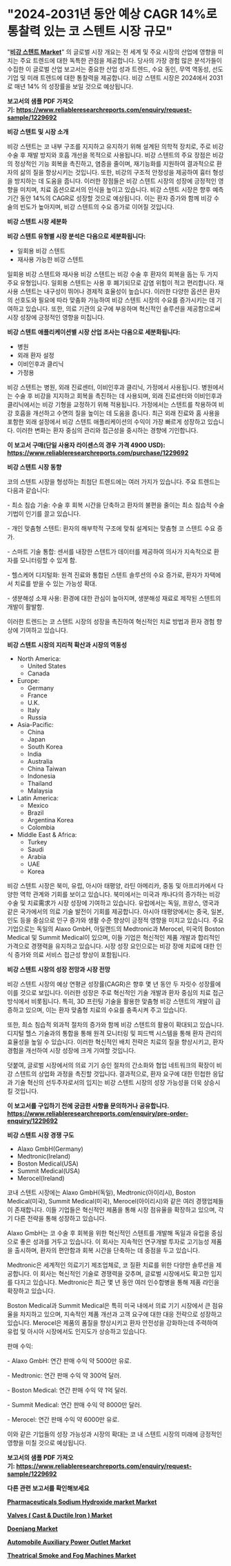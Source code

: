 <p><h1>"2024-2031년 동안 예상 CAGR 14%로 통찰력 있는 코 스텐트 시장 규모"</h1></p><p>"<strong><a href="https://www.reliableresearchreports.com/nasal-stent-r1229692?utm_campaign=106&utm_medium=7&utm_source=Github&utm_content=ia&utm_term=29122024&utm_id=nasal-stent">비강 스텐트 Market</a></strong>" 의 글로벌 시장 개요는 전 세계 및 주요 시장의 산업에 영향을 미치는 주요 트렌드에 대한 독특한 관점을 제공합니다. 당사의 가장 경험 많은 분석가들이 수집한 이 글로벌 산업 보고서는 중요한 산업 성과 트렌드, 수요 동인, 무역 역동성, 선도 기업 및 미래 트렌드에 대한 통찰력을 제공합니다. 비강 스텐트 시장은 2024에서 2031로 매년 14% 의 성장률을 보일 것으로 예상됩니다.&nbsp;</p>
<p><strong>보고서의 샘플 PDF 가져오기:&nbsp;<a href="https://www.reliableresearchreports.com/enquiry/request-sample/1229692?utm_campaign=106&utm_medium=7&utm_source=Github&utm_content=ia&utm_term=29122024&utm_id=nasal-stent">https://www.reliableresearchreports.com/enquiry/request-sample/1229692</a></strong></p>
<p><strong>비강 스텐트 및 시장 소개</strong></p>
<p><p>비강 스텐트는 코 내부 구조를 지지하고 유지하기 위해 설계된 의학적 장치로, 주로 비강 수술 후 재발 방지와 호흡 개선을 목적으로 사용됩니다. 비강 스텐트의 주요 장점은 비강의 정상적인 기능 회복을 촉진하고, 염증을 줄이며, 재기능화를 지원하여 결과적으로 환자의 삶의 질을 향상시키는 것입니다. 또한, 비강의 구조적 안정성을 제공하여 흉터 형성을 방지하는 데 도움을 줍니다. 이러한 장점들은 비강 스텐트 시장의 성장에 긍정적인 영향을 미치며, 치료 옵션으로서의 인식을 높이고 있습니다. 비강 스텐트 시장은 향후 예측 기간 동안 14%의 CAGR로 성장할 것으로 예상됩니다. 이는 환자 증가와 함께 비강 수술의 빈도가 높아지며, 비강 스텐트의 수요 증가로 이어질 것입니다.</p></p>
<p><strong>비강 스텐트 시장 세분화</strong></p>
<p><strong>비강 스텐트 유형별 시장 분석은 다음으로 세분화됩니다:</strong></p>
<p><ul><li>일회용 비강 스텐트</li><li>재사용 가능한 비강 스텐트</li></ul></p>
<p><p>일회용 비강 스텐트와 재사용 비강 스텐트는 비강 수술 후 환자의 회복을 돕는 두 가지 주요 유형입니다. 일회용 스텐트는 사용 후 폐기되므로 감염 위험이 적고 편리합니다. 재사용 스텐트는 내구성이 뛰어나 경제적 효율성이 높습니다. 이러한 다양한 옵션은 환자의 선호도와 필요에 따라 맞춤화 가능하여 비강 스텐트 시장의 수요를 증가시키는 데 기여하고 있습니다. 또한, 의료 기관의 요구에 부응하며 혁신적인 솔루션을 제공함으로써 시장 성장에 긍정적인 영향을 미칩니다.</p></p>
<p><strong>비강 스텐트 애플리케이션별 시장 산업 조사는 다음으로 세분화됩니다:</strong></p>
<p><ul><li>병원</li><li>외래 환자 설정</li><li>이비인후과 클리닉</li><li>가정용</li></ul></p>
<p><p>비강 스텐트는 병원, 외래 진료센터, 이비인후과 클리닉, 가정에서 사용됩니다. 병원에서는 수술 후 비강을 지지하고 회복을 촉진하는 데 사용되며, 외래 진료센터와 이비인후과 클리닉에서는 비강 기형을 교정하기 위해 적용됩니다. 가정에서는 스텐트를 착용하여 비강 호흡을 개선하고 수면의 질을 높이는 데 도움을 줍니다. 최근 외래 진료와 홈 사용을 포함한 외래 설정에서 비강 스텐트 애플리케이션의 수익이 가장 빠르게 성장하고 있습니다. 이러한 변화는 환자 중심의 관리와 접근성을 중시하는 경향에 기인합니다.</p></p>
<p><strong>이 보고서 구매(단일 사용자 라이센스의 경우 가격 4900 USD): <a href="https://www.reliableresearchreports.com/purchase/1229692?utm_campaign=106&utm_medium=7&utm_source=Github&utm_content=ia&utm_term=29122024&utm_id=nasal-stent">https://www.reliableresearchreports.com/purchase/1229692</a></strong></p>
<p><strong>비강 스텐트 시장 동향</strong></p>
<p><p>코의 스텐트 시장을 형성하는 최첨단 트렌드에는 여러 가지가 있습니다. 주요 트렌드는 다음과 같습니다:</p><p>- 최소 침습 기술: 수술 후 회복 시간을 단축하고 환자의 불편을 줄이는 최소 침습적 수술 기법이 인기를 끌고 있습니다.</p><p>- 개인 맞춤형 스텐트: 환자의 해부학적 구조에 맞춰 설계되는 맞춤형 코 스텐트 수요 증가.</p><p>- 스마트 기술 통합: 센서를 내장한 스텐트가 데이터를 제공하여 의사가 지속적으로 환자를 모니터링할 수 있게 함.</p><p>- 헬스케어 디지털화: 원격 진료와 통합된 스텐트 솔루션의 수요 증가로, 환자가 자택에서 치료를 받을 수 있는 가능성 확대.</p><p>- 생분해성 소재 사용: 환경에 대한 관심이 높아지며, 생분해성 재료로 제작된 스텐트의 개발이 활발함.</p><p>이러한 트렌드는 코 스텐트 시장의 성장을 촉진하여 혁신적인 치료 방법과 환자 경험 향상에 기여하고 있습니다.</p></p>
<p><strong>비강 스텐트 시장의 지리적 확산과 시장의 역동성</strong></p>
<p><ul>
    <li>
        North America:
        <ul>
            <li>United States</li>
            <li>Canada</li>
        </ul>
    </li>
    <li>
        Europe:
        <ul>
            <li>Germany</li>
            <li>France</li>
            <li>U.K.</li>
            <li>Italy</li>
            <li>Russia</li>
        </ul>
    </li>
    <li>
        Asia-Pacific:
        <ul>
            <li>China</li>
            <li>Japan</li>
            <li>South Korea</li>
            <li>India</li>
            <li>Australia</li>
            <li>China Taiwan</li>
            <li>Indonesia</li>
            <li>Thailand</li>
            <li>Malaysia</li>
        </ul>
    </li>
    <li>
        Latin America:
        <ul>
            <li>Mexico</li>
            <li>Brazil</li>
            <li>Argentina Korea</li>
            <li>Colombia</li>
        </ul>
    </li>
    <li>
        Middle East & Africa:
        <ul>
            <li>Turkey</li>
            <li>Saudi</li>
            <li>Arabia</li>
            <li>UAE</li>
            <li>Korea</li>
        </ul>
    </li>
    </ul></p>
<p><p>비강 스텐트 시장은 북미, 유럽, 아시아 태평양, 라틴 아메리카, 중동 및 아프리카에서 다양한 역학 관계와 기회를 보이고 있습니다. 북미에서는 미국과 캐나다의 증가하는 비강 수술 및 치료需求가 시장 성장에 기여하고 있습니다. 유럽에서는 독일, 프랑스, 영국과 같은 국가에서의 의료 기술 발전이 기회를 제공합니다. 아시아 태평양에서는 중국, 일본, 인도 등을 중심으로 인구 증가와 생활 수준 향상이 긍정적 영향을 미치고 있습니다. 주요 기업으로는 독일의 Alaxo GmbH, 아일랜드의 Medtronic과 Merocel, 미국의 Boston Medical 및 Summit Medical이 있으며, 이들 기업은 혁신적인 제품 개발과 합리적인 가격으로 경쟁력을 유지하고 있습니다. 시장 성장 요인으로는 비강 장애 치료에 대한 인식 증가와 의료 서비스 접근성 향상이 포함됩니다.</p></p>
<p><strong>비강 스텐트 시장의 성장 전망과 시장 전망</strong></p>
<p><p>비강 스텐트 시장의 예상 연평균 성장률(CAGR)은 향후 몇 년 동안 두 자릿수 성장률에 이를 것으로 보입니다. 이러한 성장은 주로 혁신적인 기술 개발과 환자 중심의 치료 접근 방식에서 비롯됩니다. 특히, 3D 프린팅 기술을 활용한 맞춤형 비강 스텐트의 개발이 급증하고 있으며, 이는 환자 맞춤형 치료의 수요를 충족시켜 주고 있습니다.</p><p>또한, 최소 침습적 외과적 절차의 증가와 함께 비강 스텐트의 활용이 확대되고 있습니다. 디지털 헬스 기술과의 통합을 통해 원격 모니터링 및 피드백 시스템을 통해 환자 관리의 효율성을 높일 수 있습니다. 이러한 혁신적인 배치 전략은 치료의 질을 향상시키고, 환자 경험을 개선하여 시장 성장에 크게 기여할 것입니다.</p><p>덧붙여, 글로벌 시장에서의 의료 기기 승인 절차의 간소화와 협업 네트워크의 확장이 비강 스텐트의 상업화 과정을 촉진할 것입니다. 결과적으로, 환자 요구에 대한 민첩한 응답과 기술 혁신의 선두주자로서의 입지는 비강 스텐트 시장의 성장 가능성을 더욱 상승시킬 것입니다.</p></p>
<p><strong>이 보고서를 구입하기 전에 궁금한 사항을 문의하거나 공유합니다. <a href="https://www.reliableresearchreports.com/enquiry/pre-order-enquiry/1229692?utm_campaign=106&utm_medium=7&utm_source=Github&utm_content=ia&utm_term=29122024&utm_id=nasal-stent">https://www.reliableresearchreports.com/enquiry/pre-order-enquiry/1229692</a></strong></p>
<p><strong>비강 스텐트 시장 경쟁 구도</strong></p>
<p><ul><li>Alaxo GmbH(Germany)</li><li>Medtronic(Ireland)</li><li>Boston Medical(USA)</li><li>Summit Medical(USA)</li><li>Merocel(Ireland)</li></ul></p>
<p><p>코내 스텐트 시장에는 Alaxo GmbH(독일), Medtronic(아이리시), Boston Medical(미국), Summit Medical(미국), Merocel(아이리시)와 같은 여러 경쟁업체들이 존재합니다. 이들 기업들은 혁신적인 제품을 통해 시장 점유율을 확장하고 있으며, 각기 다른 전략을 통해 성장하고 있습니다.</p><p>Alaxo GmbH는 코 수술 후 회복을 위한 혁신적인 스텐트를 개발해 독일과 유럽을 중심으로 좋은 성과를 거두고 있습니다. 이 회사는 지속적인 연구개발 투자로 고기능성 제품을 출시하며, 환자의 편안함과 회복 시간을 단축하는 데 중점을 두고 있습니다.</p><p>Medtronic은 세계적인 의료기기 제조업체로, 코 질환 치료를 위한 다양한 솔루션을 제공합니다. 이 회사는 혁신적인 기술로 경쟁력을 갖추며, 글로벌 시장에서도 확고한 입지를 다지고 있습니다. Medtronic은 최근 몇 년 동안 여러 인수합병을 통해 제품 라인을 확장하고 있습니다.</p><p>Boston Medical과 Summit Medical은 특히 미국 내에서 의료 기기 시장에서 큰 점유율을 차지하고 있으며, 지속적인 제품 개선과 고객 요구에 대한 대응 전략으로 성장하고 있습니다. Merocel은 제품의 품질을 향상시키고 환자 안전성을 강화하는데 주력하여 유럽 및 아시아 시장에서도 인지도가 상승하고 있습니다.</p><p>판매 수익:</p><p>- Alaxo GmbH: 연간 판매 수익 약 5000만 유로.</p><p>- Medtronic: 연간 판매 수익 약 300억 달러.</p><p>- Boston Medical: 연간 판매 수익 약 1억 달러.</p><p>- Summit Medical: 연간 판매 수익 약 8000만 달러.</p><p>- Merocel: 연간 판매 수익 약 6000만 유로.</p><p>이와 같은 기업들의 성장 가능성과 시장의 확대는 코 내 스텐트 시장의 미래에 긍정적인 영향을 미칠 것으로 예상됩니다.</p></p>
<p><strong>보고서의 샘플 PDF 가져오기:&nbsp;<a href="https://www.reliableresearchreports.com/enquiry/request-sample/1229692?utm_campaign=106&utm_medium=7&utm_source=Github&utm_content=ia&utm_term=29122024&utm_id=nasal-stent">https://www.reliableresearchreports.com/enquiry/request-sample/1229692</a></strong></p>
<p><strong></strong></p>
<p><strong></strong></p>
<p><strong></strong></p>
<p><strong></strong></p>
<p><strong>다른 관련 보고서를 확인해보세요</strong></p>
<p><strong><p><a href="https://github.com/ParvinKhatun77/Market-Research-Report-List-1/blob/main/pharmaceuticals-sodium-hydroxide-market-market.md?utm_campaign=106&utm_medium=7&utm_source=Github&utm_content=ia&utm_term=29122024&utm_id=nasal-stent">Pharmaceuticals Sodium Hydroxide market Market</a></p><p><a href="https://github.com/abbislposival/Market-Research-Report-List-1/blob/main/valves-cast-ductile-iron-market.md?utm_campaign=106&utm_medium=7&utm_source=Github&utm_content=ia&utm_term=29122024&utm_id=nasal-stent">Valves ( Cast & Ductile Iron ) Market</a></p><p><a href="https://github.com/stephaniwo144/Market-Research-Report-List-1/blob/main/doenjang-market.md?utm_campaign=106&utm_medium=7&utm_source=Github&utm_content=ia&utm_term=29122024&utm_id=nasal-stent">Doenjang Market</a></p><p><a href="https://github.com/nathandecarvalho/Market-Research-Report-List-5/blob/main/automobile-auxiliary-power-outlet-market.md?utm_campaign=106&utm_medium=7&utm_source=Github&utm_content=ia&utm_term=29122024&utm_id=nasal-stent">Automobile Auxiliary Power Outlet Market</a></p><p><a href="https://github.com/DixieGrimes/Market-Research-Report-List-1/blob/main/theatrical-smoke-and-fog-machines-market.md?utm_campaign=106&utm_medium=7&utm_source=Github&utm_content=ia&utm_term=29122024&utm_id=nasal-stent">Theatrical Smoke and Fog Machines Market</a></p></strong></p>
<p></p>